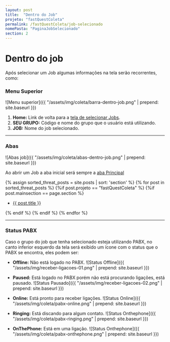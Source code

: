 ```yaml
---
layout: post
title:  "Dentro do Job"
projeto: "fastQuestColeta"
permalink: /fastQuestColeta/job-selecionado
nomePasta: "PaginaJobSelecionado"
section: 2
---
```

# Dentro do job

Após selecionar um Job algumas informações na tela serão recorrentes, como:

### Menu Superior

![Menu superior]({{ "/assets/img/coleta/barra-dentro-job.png" | prepend: site.baseurl }})

1. **Home:** Link de volta para a [tela de selecionar Jobs](/fastQuestColeta/jobs).
2. **SEU GRUPO:** Código e nome do grupo que o usuário está utilizando.
3. **JOB:** Nome do job selecionado.

---

### Abas

![Abas job]({{ "/assets/img/coleta/abas-dentro-job.png" | prepend: site.baseurl }})

Ao abrir um Job a aba inicial será sempre a [aba Principal](/fastQuestColeta/job-selecionado/principal)

<div>    
    {% assign sorted_threat_posts = site.posts | sort: 'section' %}  
    {% for post in sorted_threat_posts %}
        {%if post.projeto == "fastQuestColeta" %}
            {%if post.mainsection == page.section %}  
            <ul>
                <li>
                    <a href="{{ site.baseurl}}{{ post.url}}">{{ post.title }}</a>  
                </li>
            </ul>
            {% endif %}
        {% endif %}
    {% endfor %}    
</div> 

---

### Status PABX
Caso o grupo do job que tenha selecionado esteja utilizando PABX, no canto inferior esquerdo da tela será exibido um ícone com o status que o PABX se encontra, eles podem ser: 

- **Offline:** Não está logado no PABX.
![Status Offline]({{ "/assets/img/receber-ligacoes-01.png" | prepend: site.baseurl }})

- **Paused:** Está logado no PABX porém não está procurando ligações, está pausado.
![Status Pausado]({{ "/assets/img/receber-ligacoes-02.png" | prepend: site.baseurl }})

- **Online:** Está pronto para receber ligações.
![Status Online]({{ "/assets/img/coleta/pabx-online.png" | prepend: site.baseurl }})

- **Ringing:** Está discando para algum contato.
![Status Onthephone]({{ "/assets/img/coleta/pabx-ringing.png" | prepend: site.baseurl }})

- **OnThePhone:** Está em uma ligação.
![Status Onthephone]({{ "/assets/img/coleta/pabx-onthephone.png" | prepend: site.baseurl }})

